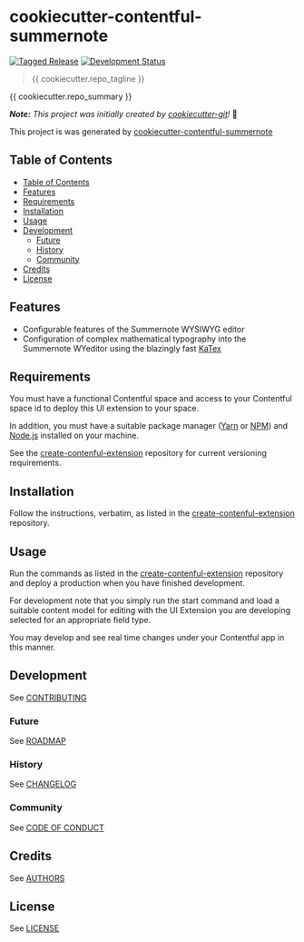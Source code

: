 # cookiecutter-contentful-summernote

[![Tagged Release](https://img.shields.io/badge/release-v0-blue.svg?longCache=true)](CHANGELOG.md)
[![Development Status](https://img.shields.io/badge/status-planning-lightgrey.svg?longCache=true)](ROADMAP.md)

> {{ cookiecutter.repo_tagline }}

{{ cookiecutter.repo_summary }}

_**Note:** This project was initially created by [cookiecutter-git](https://github.com/NathanUrwin/cookiecutter-git)!_ :cookie:

This project is was generated by [cookiecutter-contentful-summernote](https://github.com/ntbrown/cookiecutter-contentful-summernote.git)

## Table of Contents

- [Table of Contents](#table-of-contents)
- [Features](#features)
- [Requirements](#requirements)
- [Installation](#installation)
- [Usage](#usage)
- [Development](#development)
  - [Future](#future)
  - [History](#history)
  - [Community](#community)
- [Credits](#credits)
- [License](#license)

## Features

* Configurable features of the Summernote WYSIWYG editor
* Configuration of complex mathematical typography into the Summernote WYeditor using the blazingly fast [KaTex](https://katex.org/)

## Requirements

You must have a functional Contentful space and access to your Contentful space id to deploy this UI extension to your space.

In addition, you must have a suitable package manager ([Yarn](https://yarnpkg.com/) or [NPM](https://www.npmjs.com/)) and [Node.js](https://nodejs.org/en/) installed on your machine.

See the [create-contenful-extension](https://github.com/contentful/create-contentful-extension) repository for current versioning requirements.

## Installation

Follow the instructions, verbatim, as listed in the [create-contenful-extension](https://github.com/contentful/create-contentful-extension) repository.

## Usage

Run the commands as listed in the [create-contenful-extension](https://github.com/contentful/create-contentful-extension) repository and deploy a production when you have finished development.

For development note that you simply run the start command and load a suitable content model for editing with the UI Extension you are developing selected for an appropriate field type.

You may develop and see real time changes under your Contentful app in this manner.

## Development

See [CONTRIBUTING](CONTRIBUTING.md)

### Future

See [ROADMAP](ROADMAP.md)

### History

See [CHANGELOG](CHANGELOG.md)

### Community

See [CODE OF CONDUCT](CODE_OF_CONDUCT.md)

## Credits

See [AUTHORS](AUTHORS.md)

## License

See [LICENSE](LICENSE)
